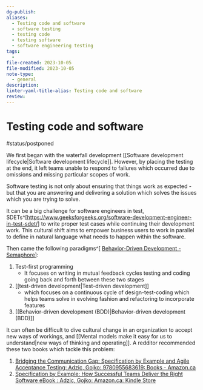 ```yaml
---
dg-publish: 
aliases:
  - Testing code and software
  - software testing
  - testing code
  - testing software
  - software engineering testing
tags:
  - 
file-created: 2023-10-05
file-modified: 2023-10-05
note-type:
  - general
description: 
linter-yaml-title-alias: Testing code and software
review: 
---
```


# Testing code and software

#status/postponed 

We first began with the waterfall development [[Software development lifecycle|Software development lifecycle]]. However, by placing the testing at the end, it left teams unable to respond to failures which occurred due to omissions and missing particular scopes of work. 

Software testing is not only about ensuring that things work as expected - but that you are answering and delivering a solution which solves the issues which you are trying to solve.

It can be a big challenge for software engineers in test, SDETs^[https://www.geeksforgeeks.org/software-development-engineer-in-test-sdet/] to write proper test cases while continuing their development work. This cultural shift aims to empower business users to work in parallel to define in natural language what needs to happen within the software.

Then came the following paradigms^[ [Behavior-Driven Development - Semaphore](https://semaphoreci.com/community/tutorials/behavior-driven-development)]:
1. Test-first programming
	- It focuses on writing in mutual feedback cycles testing and coding going back and forth between these two stages
2. [[test-driven development|Test-driven development]]
	- which focuses on a continuous cycle of design-test-coding which helps teams solve in evolving fashion and refactoring to incorporate features
3. [[Behavior-driven development (BDD)|Behavior-driven development (BDD)]]

It can often be difficult to dive cultural change in an organization to accept new ways of workings, and [[Mental models make it easy for us to understand|new ways of thinking and operating]]. A redditor recommended these two books which tackle this problem:
1. [Bridging the Communication Gap: Specification by Example and Agile Acceptance Testing: Adzic, Gojko: 9780955683619: Books - Amazon.ca](https://www.amazon.ca/Bridging-Communication-Gap-Specification-Acceptance/dp/0955683610)
2. [Specification by Example: How Successful Teams Deliver the Right Software eBook : Adzic, Gojko: Amazon.ca: Kindle Store](https://www.amazon.ca/gp/product/B097815LYH/ref=dbs_a_def_rwt_hsch_vapi_tkin_p1_i6)

